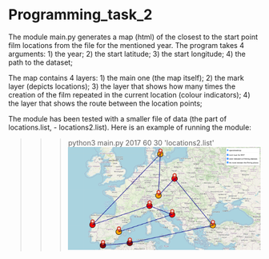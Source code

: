 # Programming_task_2

The module main.py generates a map (html) of the closest to the start point film locations from the file for the mentioned year.
The program takes 4 arguments: 
        1) the year;
        2) the start latitude;
        3) the start longitude;
        4) the path to the dataset;

The map contains 4 layers:
        1) the main one (the map itself);
        2) the mark layer (depicts locations);
        3) the layer that shows how many times the creation of the film
            repeated in the current location (colour indicators);
        4) the layer that shows the route between the location points;

The module has been tested with a smaller file of data (the part of locations.list, - locations2.list).
Here is an example of running the module:
>>> python3 main.py 2017 60 30 'locations2.list'
![Alt text](/map_screen.png?raw=true "Optional Title")
